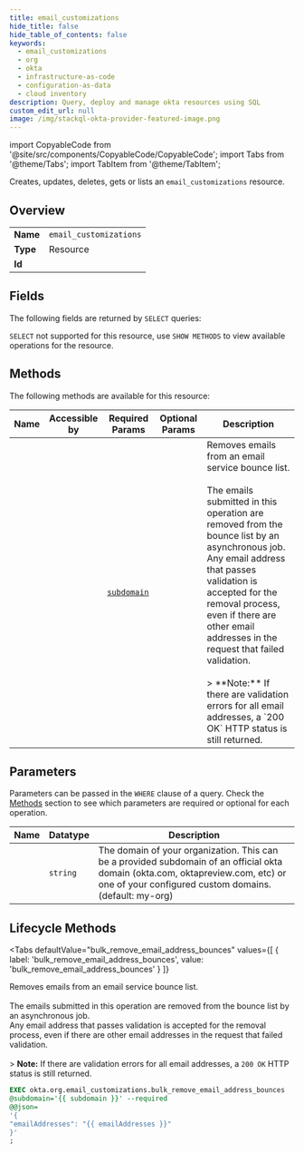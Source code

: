```yaml
--- 
title: email_customizations
hide_title: false
hide_table_of_contents: false
keywords:
  - email_customizations
  - org
  - okta
  - infrastructure-as-code
  - configuration-as-data
  - cloud inventory
description: Query, deploy and manage okta resources using SQL
custom_edit_url: null
image: /img/stackql-okta-provider-featured-image.png
---
```


import CopyableCode from '@site/src/components/CopyableCode/CopyableCode';
import Tabs from '@theme/Tabs';
import TabItem from '@theme/TabItem';

Creates, updates, deletes, gets or lists an <code>email_customizations</code> resource.

## Overview
<table><tbody>
<tr><td><b>Name</b></td><td><code>email_customizations</code></td></tr>
<tr><td><b>Type</b></td><td>Resource</td></tr>
<tr><td><b>Id</b></td><td><CopyableCode code="okta.org.email_customizations" /></td></tr>
</tbody></table>

## Fields

The following fields are returned by `SELECT` queries:

`SELECT` not supported for this resource, use `SHOW METHODS` to view available operations for the resource.


## Methods

The following methods are available for this resource:

<table>
<thead>
    <tr>
    <th>Name</th>
    <th>Accessible by</th>
    <th>Required Params</th>
    <th>Optional Params</th>
    <th>Description</th>
    </tr>
</thead>
<tbody>
<tr>
    <td><a href="#bulk_remove_email_address_bounces"><CopyableCode code="bulk_remove_email_address_bounces" /></a></td>
    <td><CopyableCode code="exec" /></td>
    <td><a href="#parameter-subdomain"><code>subdomain</code></a></td>
    <td></td>
    <td>Removes emails from an email service bounce list.<br /><br />The emails submitted in this operation are removed from the bounce list by an asynchronous job.<br />Any email address that passes validation is accepted for the removal process, even if there are other email addresses in the request that failed validation.<br /><br />&gt; **Note:** If there are validation errors for all email addresses, a `200 OK` HTTP status is still returned.<br /></td>
</tr>
</tbody>
</table>

## Parameters

Parameters can be passed in the `WHERE` clause of a query. Check the [Methods](#methods) section to see which parameters are required or optional for each operation.

<table>
<thead>
    <tr>
    <th>Name</th>
    <th>Datatype</th>
    <th>Description</th>
    </tr>
</thead>
<tbody>
<tr id="parameter-subdomain">
    <td><CopyableCode code="subdomain" /></td>
    <td><code>string</code></td>
    <td>The domain of your organization. This can be a provided subdomain of an official okta domain (okta.com, oktapreview.com, etc) or one of your configured custom domains. (default: my-org)</td>
</tr>
</tbody>
</table>

## Lifecycle Methods

<Tabs
    defaultValue="bulk_remove_email_address_bounces"
    values={[
        { label: 'bulk_remove_email_address_bounces', value: 'bulk_remove_email_address_bounces' }
    ]}
>
<TabItem value="bulk_remove_email_address_bounces">

Removes emails from an email service bounce list.<br /><br />The emails submitted in this operation are removed from the bounce list by an asynchronous job.<br />Any email address that passes validation is accepted for the removal process, even if there are other email addresses in the request that failed validation.<br /><br />&gt; **Note:** If there are validation errors for all email addresses, a `200 OK` HTTP status is still returned.<br />

```sql
EXEC okta.org.email_customizations.bulk_remove_email_address_bounces 
@subdomain='{{ subdomain }}' --required 
@@json=
'{
"emailAddresses": "{{ emailAddresses }}"
}'
;
```
</TabItem>
</Tabs>
